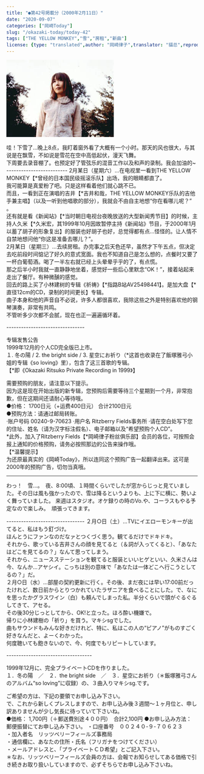 ```yaml
---
title: "●第42号掲載分（2000年2月11日）"
date: "2020-09-07"
categories: ["岡崎Today"]
slug: "/okazaki-today/today-42"
tags: ["THE YELLOW MONKEY","雪","房租","新曲"]
license: {type: "translated",author: "岡崎律子",translator: "貓总",reproduced-url: "http://www.ne.jp/asahi/okazaki/book/today/today42.html",reproduced-website: "岡崎律子Book"}
---
```


[![](./images/mer-ph1.jpg)](./images/mer-ph1.jpg)

哇！下雪了…晚上8点，我盯着窗外看了大概有一个小时。那天的风也很大，与其说是在飘雪，不如说是雪花在空中高低起伏，漫天飞舞。  
下周要去录音棚了。也预定好了管弦乐的混音工作以及和声的录制。我会加油的~  
\-------------------------
2月某日（星期六）…在电视里一看到THE YELLOW MONKEY【*曾经的日本国民级摇滚乐队】出场，我的眼睛都直了。  
我可能算是真爱粉了吧。只是这样看着他们就心跳不已。  
而且，一看到正在演唱的吉井【*吉井和哉，THE YELLOW MONKEY乐队的吉他手兼主唱】（以及一听到他唱歌的部分），我就会不由自主地想“你在看哪儿呢？” 。  
还有就是看《新闻站》【*当时朝日电视台夜晚放送的大型新闻秀节目】的时候，主持人久米【*久米宏，其1999年10月因故暂停主持《新闻站》节目，于2000年1月以蓄了胡子的形象复出】的服装也好胡子也好，总觉得都有点…怪怪的。让人情不自禁地想问他“你这是准备去哪儿？”。  
2月某日（星期三）…去续房租。办完事之后天色还早，虽然才下午五点，但决定去吃前段时间惦记了好久的意式宽面。我也不知道自己是怎么想的，点餐时又要了一杯白葡萄酒。喝了一半左右就已经上头晕晕乎乎的了，有点慌。  
那之后半小时我就一直静静地坐着，感觉好一些后心里默念“OK！”，接着站起来走出了餐厅。有种微醺的感觉。  
回去的路上买了小林建树的专辑《祈祷》【*指路B站AV25498441】。是加大盘【*直径12cm的CD，录制的时间更长】专辑。  
曲子本身和他的声音自不必说，许多人都很喜欢，我除这些之外是特别喜欢他的钢琴演奏，非常有共鸣。  
不管听多少次都不会腻，现在也正一遍遍循环着。  

\--------------------------------

专辑发售公告  
1999年12月的个人CD完全版已上市。  
１. 冬の陽 / 2. the bright side / 3. 星空にお祈り（*这首也收录在了飯塚雅弓小姐的专辑《so loving》里），包含了这三首歌的专辑。  
【*即《Okazaki Ritsuko Private Recording in 1999》】  

需要预购的朋友，请注意以下提示。  
因为这是现在开始出版的新专辑，您预购后需要等待三个星期到一个月，非常抱歉，但在这期间还请耐心等待哦。  
●价格：    1700日元（+运费400日元） 合计2100日元  
●预购方法：请通过邮局转账。  
·账户号码 00240-9-70623
·用户名 Ritzberry Fields事务所
·请在空白处写下您的住址、姓名（请为汉字标注假名）、电子邮箱以及“希望预购个人CD”。  
*此外，加入了Ritzberry Fields【*岡崎律子粉丝俱乐部】会员的各位，可按照会报上通知的价格预购，请务必按照那边的公告来操作哦。  
【*温馨提示】  
为还原最真实的《岡崎Today》，所以连同这个预购广告一起翻译出来。这可是2000年的预购广告，切勿当真哦。  

-----------------------------------------
わっ！　雪…。　夜、8:00頃、１時間くらいでしたが窓からじっと見ていました。その日は風も強かったので、雪は降るというよりも、上に下に横に、勢いよく舞っていました。
    来週はスタジオ。オケ録りの時のVo.や、コーラスもやる予定なので楽しみ。　頑張ってきます。

\--------------------------------
２月○日（土）…TVにイエローモンキーが出てると、私はもう釘づけ。  
ほんとうにファンなのだなァとつくづく思う。観てるだけでドキドキ。  
それから、歌っている吉井さんの顔を見てると（＆詞が入ってくると）、「あなたはどこを見てるの？」なんて思ってしまう。  
それから、ニュースステーションを観てると服装といいヒゲといい、久米さんは今、なんか…アヤシイ。こっちは別の意味で「あなたは一体どこへ行こうとしてるの？」だ。  
２月○日（水）…部屋の契約更新に行く。その後、まだ夜には早い17:00前だったけれど、数日前からとりつかれていたラザニアを食べることにした。で、なにを思ったかグラスワイン（白）も頼んでしまった私。半分くらいで頭がぐるぐるしてきて、アセる。  
その後30分じっとしてから、OK!と立った。ほろ酔い機嫌で。  
帰りに小林建樹の「祈り」を買う。マキシsgでした。  
曲もサウンドもみんな好きだけれど、特に、私はこの人の“ピアノ”がものすごく好きなんだと、よーくわかった。  
何度聴いても飽きないので、今、何度でもリピートしています。

\-----------------------------------

1999年12月に、完全プライベートCDを作りました。  
１．冬の陽　／　２．the bright side　／　３．星空にお祈り（＊飯塚雅弓さんのアルバム“so loving”に収録）の、３曲入りマキシsg.です。  

ご希望の方は、下記の要領でお申し込み下さい。    
で、これから新しくプレスしますので、お申し込み後３週間～１ヶ月位と、申し訳ありませんが少し気長に待っていて下さいね。  
●価格：        1,700円（＋郵送費別途４００円）　合計2,100円
●お申し込み方法：    
    郵便振替にてお申し込み下さい。
・口座番号　００２４０-９-７０６２３  
・加入者名　リッツベリーフィールズ事務局  
・通信欄に、あなたの住所・氏名（フリガナをつけてください）  
・メールアドレスと、「プライベートＣＤ希望」とご記入下さい。  
＊なお、リッツベリーフィールズ会員の方は、会報でお知らせしてある価格で引き続きお取り扱いしていますので、必ずそちらでお申し込み下さいね。  